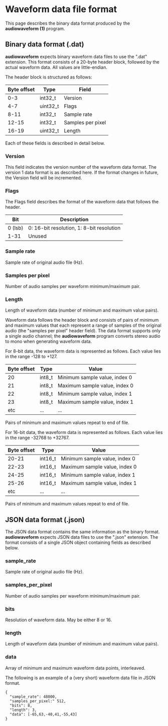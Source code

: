 # Waveform data file format

This page describes the binary data format produced by the **audiowaveform (1)**
program.

## Binary data format (.dat)

**audiowaveform** expects binary waveform data files to use the ".dat"
extension. This format consists of a 20-byte header block, followed by the
actual waveform data. All values are little-endian.

The header block is structured as follows:

| Byte offset | Type     | Field             |
| ----------- | -------- | ----------------- |
| 0-3         | int32_t  | Version           |
| 4-7         | uint32_t | Flags             |
| 8-11        | int32_t  | Sample rate       |
| 12-15       | int32_t  | Samples per pixel |
| 16-19       | uint32_t | Length            |

Each of these fields is described in detail below.

### Version

This field indicates the version number of the waveform data format. The version
1 data format is as described here. If the format changes in future, the Version
field will be incremented.

### Flags

The Flags field describes the format of the waveform data that follows the
header.

| Bit     | Description                               |
| ------- | ----------------------------------------- |
| 0 (lsb) | 0: 16-bit resolution, 1: 8-bit resolution |
| 1-31    | Unused                                    |

### Sample rate

Sample rate of original audio file (Hz).

### Samples per pixel

Number of audio samples per waveform minimum/maximum pair.

### Length

Length of waveform data (number of minimum and maximum value pairs).

Waveform data follows the header block and consists of pairs of minimum and
maximum values that each represent a range of samples of the original audio (the
"samples per pixel" header field). The data format supports only a single audio
channel; the **audiowaveform** program converts stereo audio to mono when
generating waveform data.

For 8-bit data, the waveform data is represented as follows. Each value lies in
the range -128 to +127.

| Byte offset | Type   | Value                         |
| ----------- | ------ | ----------------------------- |
| 20          | int8_t | Minimum sample value, index 0 |
| 21          | int8_t | Maximum sample value, index 0 |
| 22          | int8_t | Minimum sample value, index 1 |
| 23          | int8_t | Maximum sample value, index 1 |
| etc         | ...    | ...                           |

Pairs of minimum and maximum values repeat to end of file.

For 16-bit data, the waveform data is represented as follows. Each value lies in
the range -32768 to +32767.

| Byte offset | Type    | Value                         |
| ----------- | ------- | ----------------------------- |
| 20-21       | int16_t | Minimum sample value, index 0 |
| 22-23       | int16_t | Maximum sample value, index 0 |
| 24-25       | int16_t | Minimum sample value, index 1 |
| 25-26       | int16_t | Maximum sample value, index 1 |
| etc         | ...     | ...                           |

Pairs of minimum and maximum values repeat to end of file.

## JSON data format (.json)

The JSON data format contains the same information as the binary format.
**audiowaveform** expects JSON data files to use the ".json" extension. The
format consists of a single JSON object containing fields as described below.

### sample_rate

Sample rate of original audio file (Hz).

### samples_per_pixel

Number of audio samples per waveform minimum/maximum pair.

### bits

Resolution of waveform data. May be either 8 or 16.

### length

Length of waveform data (number of minimum and maximum value pairs).

### data

Array of minimum and maximum waveform data points, interleaved.

The following is an example of a (very short) waveform data file in JSON format.

    {
      "sample_rate": 48000,
      "samples_per_pixel:" 512,
      "bits": 8,
      "length": 3,
      "data": [-65,63,-40,41,-55,43]
    }
